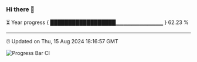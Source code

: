 ### Hi there 👋

⏳ Year progress { ██████████████████▁▁▁▁▁▁▁▁▁▁▁▁ } 62.23 %

---

⏰ Updated on Thu, 15 Aug 2024 18:16:57 GMT

![Progress Bar CI](https://github.com/liununu/liununu/workflows/Progress%20Bar%20CI/badge.svg)
